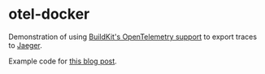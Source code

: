 # otel-docker

Demonstration of using [BuildKit's OpenTelemetry support](https://github.com/moby/buildkit?tab=readme-ov-file#opentelemetry-support) to export traces to [Jaeger](http://jaegertracing.io).


Example code for [this blog post](https://mikepartelow.github.io/2024/04/06/docker-otel.html).
